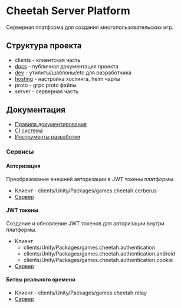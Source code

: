 # Cheetah Server Platform

Серверная платформа для создания многопользовательских игр.

## Структура проекта

- clients - клиентская часть
- [docs](docs/README.md) - публичная документация проекта
- [dev](dev/README.md) - утилиты/шаблоны/etc для разработчика
- [hosting](hosting/README.md) - настройка хостинга, helm чарты
- proto - grpc proto файлы
- server - серверная часть

## Документация

- [Правила документирования](docs/README.md)
- [CI система](.github/index.md)
- [Инструменты разработки](dev/README.md)

### Сервисы

#### Авторизация

Преобразование внешней авторизации в JWT токены платформы.
- Клиент - clients/Unity/Packages/games.cheetah.cerberus
- [Сервер](server/authentication/README.md)

#### JWT токены
Создание и обновление JWT токенов для авторизации внутри платформы.
- Клиент
    - clients/Unity/Packages/games.cheetah.authentication
    - clients/Unity/Packages/games.cheetah.authentication.android
    - clients/Unity/Packages/games.cheetah.authentication.cookie
- [Сервер](server/cerberus/README.md)

#### Битвы реального времени
- Клиент - clients/Unity/Packages/games.cheetah.relay
- [Сервер](server/relay/README.md)



